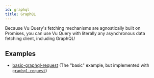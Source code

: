 ```yaml
---
id: graphql
title: GraphQL
---
```


Because Vu Query's fetching mechanisms are agnostically built on Promises, you can use Vu Query with literally any asynchronous data fetching client, including GraphQL!

## Examples

- [basic-graphql-request](/examples/basic-graphql-request) (The "basic" example, but implemented with [`graphql-request`](https://github.com/prisma-labs/graphql-request))
